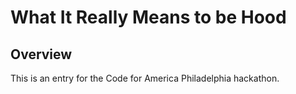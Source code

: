 # What It Really Means to be Hood #

## Overview ##

This is an entry for the Code for America Philadelphia hackathon.
